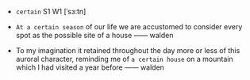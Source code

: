 - `certain` S1 W1 [ˈsɜ:tn]

- `At a certain season` of our life we are accustomed to consider every spot as the possible site of a house —— walden

-  To my imagination it retained throughout the day more or less of this auroral character, reminding me of `a certain house` on a mountain which I had visited a year before —— walden

